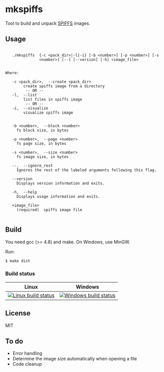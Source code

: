 # mkspiffs
Tool to build and unpack [SPIFFS](https://github.com/pellepl/spiffs) images.



## Usage

```

   ./mkspiffs  {-c <pack_dir>|-l|-i} [-b <number>] [-p <number>] [-s
               <number>] [--] [--version] [-h] <image_file>


Where:

   -c <pack_dir>,  --create <pack_dir>
        create spiffs image from a directory
         -- OR --
   -l,  --list
        list files in spiffs image
         -- OR --
   -i,  --visualize
        visualize spiffs image


   -b <number>,  --block <number>
     fs block size, in bytes

   -p <number>,  --page <number>
     fs page size, in bytes

   -s <number>,  --size <number>
     fs image size, in bytes

   --,  --ignore_rest
     Ignores the rest of the labeled arguments following this flag.

   --version
     Displays version information and exits.

   -h,  --help
     Displays usage information and exits.

   <image_file>
     (required)  spiffs image file


```
## Build

You need gcc (>= 4.8) and make. On Windows, use MinGW.

Run:
```bash
$ make dist
```

### Build status

Linux | Windows
------|-------
 [![Linux build status](http://img.shields.io/travis/igrr/mkspiffs.svg)](https://travis-ci.org/igrr/mkspiffs) | [![Windows build status](http://img.shields.io/appveyor/ci/igrr/mkspiffs.svg)](https://ci.appveyor.com/project/igrr/mkspiffs)


## License

MIT

## To do

- Error handling
- Determine the image size automatically when opening a file
- Code cleanup
